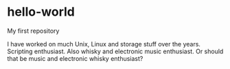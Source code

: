 # hello-world
My first repository

I have worked on much Unix, Linux and storage stuff over the years.
Scripting enthusiast.
Also whisky and electronic music enthusiast.
Or should that be music and electronic whisky enthusiast?
